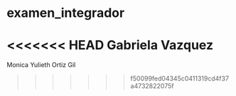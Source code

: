 # examen_integrador
<<<<<<< HEAD
Gabriela Vazquez 
=======

Monica Yulieth Ortiz Gil
>>>>>>> f50099fed04345c0411319cd4f37a4732822075f
